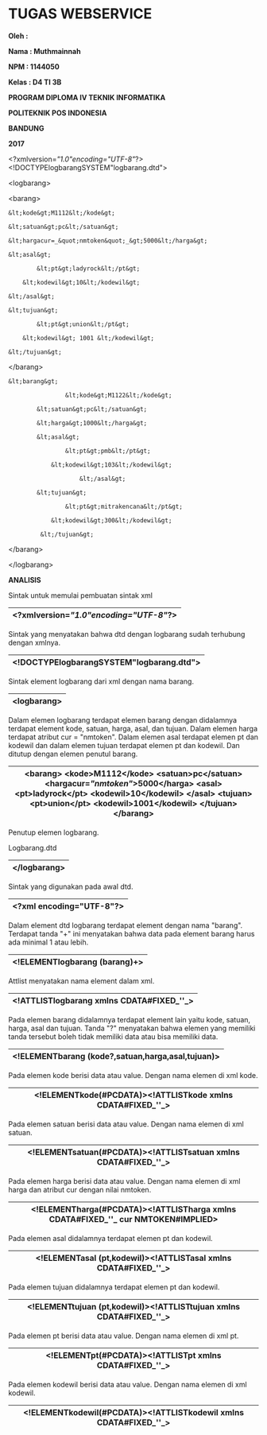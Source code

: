 # TUGAS WEBSERVICE

**Oleh :**

**Nama        : Muthmainnah**

**NPM        : 1144050**

**Kelas        : D4 TI 3B**





**PROGRAM DIPLOMA IV TEKNIK INFORMATIKA**

**POLITEKNIK POS INDONESIA**

**BANDUNG**

**2017**

&lt;?xmlversion=_&quot;1.0&quot;_encoding=_&quot;UTF-8&quot;_?&gt;&lt;!DOCTYPElogbarangSYSTEM&quot;logbarang.dtd&quot;&gt;

&lt;logbarang&gt;

&lt;barang&gt;

    &lt;kode&gt;M1112&lt;/kode&gt;

    &lt;satuan&gt;pc&lt;/satuan&gt;

    &lt;hargacur=_&quot;nmtoken&quot;_&gt;5000&lt;/harga&gt;

    &lt;asal&gt;

            &lt;pt&gt;ladyrock&lt;/pt&gt;

        &lt;kodewil&gt;10&lt;/kodewil&gt;

    &lt;/asal&gt;

    &lt;tujuan&gt;

            &lt;pt&gt;union&lt;/pt&gt;

        &lt;kodewil&gt; 1001 &lt;/kodewil&gt;

    &lt;/tujuan&gt;

&lt;/barang&gt;

    &lt;barang&gt;

                    &lt;kode&gt;M1122&lt;/kode&gt;

            &lt;satuan&gt;pc&lt;/satuan&gt;

            &lt;harga&gt;1000&lt;/harga&gt;

            &lt;asal&gt;

                    &lt;pt&gt;pmb&lt;/pt&gt;

                &lt;kodewil&gt;103&lt;/kodewil&gt;

                        &lt;/asal&gt;

            &lt;tujuan&gt;

                    &lt;pt&gt;mitrakencana&lt;/pt&gt;

                &lt;kodewil&gt;300&lt;/kodewil&gt;

             &lt;/tujuan&gt;

&lt;/barang&gt;

&lt;/logbarang&gt;

**ANALISIS**

Sintak untuk memulai pembuatan sintak xml

|  &lt;?xmlversion=_&quot;1.0&quot;_encoding=_&quot;UTF-8&quot;_?&gt;  |
| --- |

Sintak yang menyatakan bahwa dtd dengan logbarang sudah terhubung dengan xmlnya.

|  &lt;!DOCTYPElogbarangSYSTEM&quot;logbarang.dtd&quot;&gt;  |
| --- |

Sintak element logbarang dari xml dengan nama barang.

|  &lt;logbarang&gt;  |
| --- |

Dalam elemen logbarang terdapat elemen barang dengan didalamnya terdapat element kode, satuan, harga, asal, dan tujuan. Dalam elemen harga terdapat atribut cur = &quot;nmtoken&quot;. Dalam elemen asal terdapat elemen pt dan kodewil dan dalam elemen tujuan terdapat elemen pt dan kodewil. Dan ditutup dengan elemen penutul barang.

|  &lt;barang&gt;          &lt;kode&gt;M1112&lt;/kode&gt;          &lt;satuan&gt;pc&lt;/satuan&gt;          &lt;hargacur=_&quot;nmtoken&quot;_&gt;5000&lt;/harga&gt;          &lt;asal&gt;                  &lt;pt&gt;ladyrock&lt;/pt&gt;                     &lt;kodewil&gt;10&lt;/kodewil&gt;          &lt;/asal&gt;        &lt;tujuan&gt;                             &lt;pt&gt;union&lt;/pt&gt;                             &lt;kodewil&gt;1001&lt;/kodewil&gt;          &lt;/tujuan&gt;&lt;/barang&gt;    |
| --- |

Penutup elemen logbarang.

Logbarang.dtd

|  &lt;/logbarang&gt;  |
| --- |



Sintak yang digunakan pada awal dtd.

|  &lt;?xml encoding=&quot;UTF-8&quot;?&gt;  |
| --- |

Dalam element dtd logbarang terdapat element dengan nama &quot;barang&quot;. Terdapat tanda &quot;+&quot; ini menyatakan bahwa data pada element barang harus ada minimal 1 atau lebih.

|  &lt;!ELEMENTlogbarang (barang)+&gt;  |
| --- |

Attlist menyatakan nama element dalam xml.

|  &lt;!ATTLISTlogbarang    xmlns CDATA#FIXED_&#39;&#39;_&gt;  |
| --- |

Pada elemen barang didalamnya terdapat element lain yaitu kode, satuan, harga, asal dan tujuan. Tanda &quot;?&quot; menyatakan bahwa elemen yang memiliki tanda tersebut boleh tidak memiliki data atau bisa memiliki data.

|  &lt;!ELEMENTbarang (kode?,satuan,harga,asal,tujuan)&gt;  |
| --- |

Pada elemen kode berisi data atau value. Dengan nama elemen di xml kode.

|  &lt;!ELEMENTkode(#PCDATA)&gt;&lt;!ATTLISTkode    xmlns CDATA#FIXED_&#39;&#39;_&gt;  |
| --- |

Pada elemen satuan berisi data atau value. Dengan nama elemen di xml satuan.

|  &lt;!ELEMENTsatuan(#PCDATA)&gt;&lt;!ATTLISTsatuan    xmlns CDATA#FIXED_&#39;&#39;_&gt;  |
| --- |

Pada elemen harga berisi data atau value. Dengan nama elemen di xml harga dan atribut cur dengan nilai nmtoken.

|  &lt;!ELEMENTharga(#PCDATA)&gt;&lt;!ATTLISTharga    xmlns CDATA#FIXED_&#39;&#39;_    cur NMTOKEN#IMPLIED&gt;  |
| --- |

Pada elemen asal didalamnya terdapat elemen pt dan kodewil.

|  &lt;!ELEMENTasal (pt,kodewil)&gt;&lt;!ATTLISTasal    xmlns CDATA#FIXED_&#39;&#39;_&gt;  |
| --- |

Pada elemen tujuan didalamnya terdapat elemen pt dan kodewil.

|  &lt;!ELEMENTtujuan (pt,kodewil)&gt;&lt;!ATTLISTtujuan    xmlns CDATA#FIXED_&#39;&#39;_&gt;  |
| --- |

Pada elemen pt berisi data atau value. Dengan nama elemen di xml pt.

|  &lt;!ELEMENTpt(#PCDATA)&gt;&lt;!ATTLISTpt    xmlns CDATA#FIXED_&#39;&#39;_&gt;  |
| --- |

Pada elemen kodewil berisi data atau value. Dengan nama elemen di xml kodewil.

|  &lt;!ELEMENTkodewil(#PCDATA)&gt;&lt;!ATTLISTkodewil    xmlns CDATA#FIXED_&#39;&#39;_&gt; |
| --- |